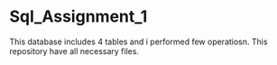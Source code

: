 # Sql_Assignment_1

This database includes 4 tables and i performed few operatiosn. This repository have all necessary files.

